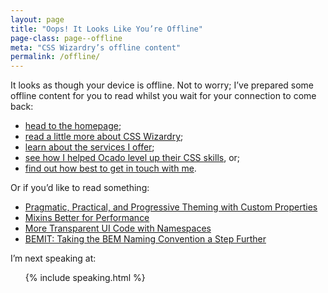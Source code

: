 ```yaml
---
layout: page
title: "Oops! It Looks Like You’re Offline"
page-class: page--offline
meta: "CSS Wizardry’s offline content"
permalink: /offline/
---
```


It looks as though your device is offline. Not to worry; I’ve prepared some
offline content for you to read whilst you wait for your connection to come
back:

* [head to the homepage](/);
* [read a little more about CSS Wizardry](/about/);
* [learn about the services I offer](/services/);
* [see how I helped Ocado level up their CSS skills](/case-studies/ocado-workshop/), or;
* [find out how best to get in touch with me](/contact/).

Or if you’d like to read something:

* [Pragmatic, Practical, and Progressive Theming with Custom Properties](/2016/10/pragmatic-practical-progressive-theming-with-custom-properties/)
* [Mixins Better for Performance](/2016/02/mixins-better-for-performance/)
* [More Transparent UI Code with Namespaces](/2015/03/more-transparent-ui-code-with-namespaces/)
* [BEMIT: Taking the BEM Naming Convention a Step Further](/2015/08/bemit-taking-the-bem-naming-convention-a-step-further/)

I’m next speaking at:

<ul>

  {% include speaking.html %}

</ul>
